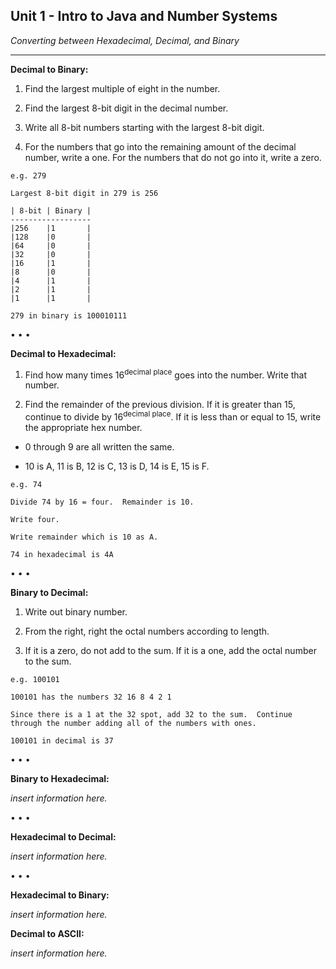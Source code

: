 ## __Unit 1 - Intro to Java and Number Systems__

*Converting between Hexadecimal, Decimal, and Binary*
***

__Decimal to Binary:__
1. Find the largest multiple of eight in the number.

2. Find the largest 8-bit digit in the decimal number.

3. Write all 8-bit numbers starting with the largest 8-bit digit.

4. For the numbers that go into the remaining amount of the decimal number, write a one.  For the numbers that do not go into it, write a zero.


```
e.g. 279

Largest 8-bit digit in 279 is 256

| 8-bit | Binary |
------------------
|256    |1       |
|128    |0       |
|64     |0       |
|32     |0       |
|16     |1       |
|8      |0       |
|4      |1       |
|2      |1       |
|1      |1       |

279 in binary is 100010111
```

• • •

__Decimal to Hexadecimal:__
1. Find how many times 16<sup>decimal place</sup> goes into the number.  Write that number.

2. Find the remainder of the previous division.  If it is greater than 15, continue to divide by 16<sup>decimal place</sup>.  If it is less than or equal to 15, write the appropriate hex number.

 * 0 through 9 are all written the same.

 * 10 is A, 11 is B, 12 is C, 13 is D, 14 is E, 15 is F.


```
e.g. 74

Divide 74 by 16 = four.  Remainder is 10.

Write four.

Write remainder which is 10 as A.

74 in hexadecimal is 4A
```

• • •

__Binary to Decimal:__

1. Write out binary number.  

2. From the right, right the octal numbers according to length.

3. If it is a zero, do not add to the sum.  If it is a one, add the octal number to the sum.


```
e.g. 100101

100101 has the numbers 32 16 8 4 2 1

Since there is a 1 at the 32 spot, add 32 to the sum.  Continue through the number adding all of the numbers with ones.

100101 in decimal is 37
```

• • •

__Binary to Hexadecimal:__

*insert information here.*

• • •

__Hexadecimal to Decimal:__

*insert information here.*

• • •

__Hexadecimal to Binary:__

*insert information here.*

__Decimal to ASCII:__

*insert information here.*
